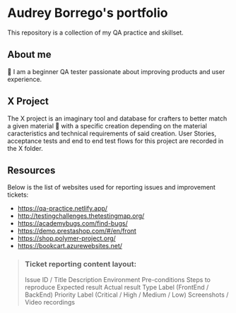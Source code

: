 # Audrey Borrego's portfolio
This repository is a collection of my QA practice and skillset.
## About me
🙌 I am a beginner QA tester passionate about improving products and user experience. 
## X Project
The X project is an imaginary tool and database for crafters to better match a given material :yarn: with a specific creation depending on the material caracteristics and technical requirements of said creation. User Stories, acceptance tests and end to end test flows for this project are recorded in the X folder.
## Resources
Below is the list of websites used for reporting issues and improvement tickets:
* https://qa-practice.netlify.app/
* http://testingchallenges.thetestingmap.org/
* https://academybugs.com/find-bugs/
* https://demo.prestashop.com/#/en/front
* https://shop.polymer-project.org/
* https://bookcart.azurewebsites.net/
> ### **Ticket reporting content layout:**
> Issue ID / Title
> Description
> Environment
> Pre-conditions
> Steps to reproduce
> Expected result
> Actual result
> Type Label (FrontEnd / BackEnd)
> Priority Label (Critical / High / Medium / Low)
> Screenshots / Video recordings
